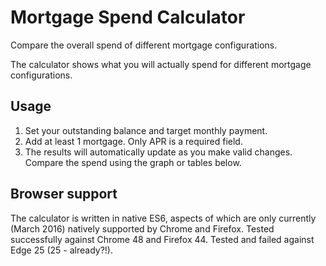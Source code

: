 # Mortgage Spend Calculator
Compare the overall spend of different mortgage configurations.

The calculator shows what you will actually spend for different mortgage configurations.

## Usage
1. Set your outstanding balance and target monthly payment.
2. Add at least 1 mortgage. Only APR is a required field.
3. The results will automatically update as you make valid changes. Compare the spend using the graph or tables below.

## Browser support
The calculator is written in native ES6, aspects of which are only currently (March 2016) natively supported by Chrome and Firefox.
Tested successfully against Chrome 48 and Firefox 44. Tested and failed against Edge 25 (25 - already?!).
